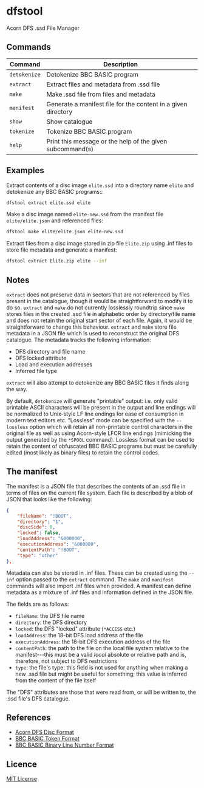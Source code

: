 # dfstool

Acorn DFS .ssd File Manager

## Commands

| Command      | Description                                                   |
| ------------ | ------------------------------------------------------------- |
| `detokenize` | Detokenize BBC BASIC program                                  |
| `extract`    | Extract files and metadata from .ssd file                     |
| `make`       | Make .ssd file from files and metadata                        |
| `manifest`   | Generate a manifest file for the content in a given directory |
| `show`       | Show catalogue                                                |
| `tokenize`   | Tokenize BBC BASIC program                                    |
| `help`       | Print this message or the help of the given subcommand(s)     |

## Examples

Extract contents of a disc image `elite.ssd` into a directory name `elite` and
detokenize any BBC BASIC programs::

```bash
dfstool extract elite.ssd elite
```

Make a disc image named `elite-new.ssd` from the manifest file `elite/elite.json`
and referenced files:

```bash
dfstool make elite/elite.json elite-new.ssd
```

Extract files from a disc image stored in zip file `Elite.zip` using .inf
files to store file metadata and generate a manifest:

```bash
dfstool extract Elite.zip elite --inf
```

## Notes

`extract` does not preserve data in sectors that are not referenced by files
present in the catalogue, though it would be straightforward to modify it to
do so. `extract` and `make` do not currently losslessly roundtrip since
`make` stores files in the created .ssd file in alphabetic order by
directory/file name and does not retain the original start sector of each
file. Again, it would be straightforward to change this behaviour. `extract`
and `make` store file metadata in a JSON file which is used to reconstruct
the original DFS catalogue. The metadata tracks the following information:

* DFS directory and file name
* DFS locked attribute
* Load and execution addresses
* Inferred file type

`extract` will also attempt to detokenize any BBC BASIC files it finds along
the way.

By default, `detokenize` will generate "printable" output: i.e. only valid
printable ASCII characters will be present in the output and line endings
will be normalized to Unix-style LF line endings for ease of consumption in
modern text editors etc. "Lossless" mode can be specified with the
`--lossless` option which will retain all non-printable control characters
in the original file as well as using Acorn-style LFCR line endings
(mimicking the output generated by the `*SPOOL` command). Lossless format
can be used to retain the content of obfuscated BBC BASIC programs but must
be carefully edited (most likely as binary files) to retain the control
codes.

## The manifest

The manifest is a JSON file that describes the contents of an .ssd file in
terms of files on the current file system. Each file is described by a blob
of JSON that looks like the following:

```json
{
    "fileName": "!BOOT",
    "directory": "$",
    "discSide": 0,
    "locked": false,
    "loadAddress": "&000000",
    "executionAddress": "&000000",
    "contentPath": "!BOOT",
    "type": "other"
},
```

Metadata can also be stored in .inf files. These can be created using
the `--inf` option passed to the `extract` command. The `make` and
`manifest` commands will also import .inf files when provided. A manifest
can define metadata as a mixture of .inf files and information defined in
the JSON file.

The fields are as follows:

* `fileName`: the DFS file name
* `directory`: the DFS directory
* `locked`: the DFS "locked" attribute (`*ACCESS` etc.)
* `loadAddress`: the 18-bit DFS load address of the file
* `executionAddress`: the 18-bit DFS execution address of the file
* `contentPath`: the path to the file on the local file system relative
to the manifest---this must be a valid _local_ absolute or relative path
and is, therefore, not subject to DFS restrictions
* `type`: the file's type: this field is not used for anything when
making a new .ssd file but might be useful for something; this value is
inferred from the content of the file itself

The "DFS" attributes are those that were read from, or will be written to,
the .ssd file's DFS catalogue.

## References

* [Acorn DFS Disc Format][acorn-dfs-disc-format]
* [BBC BASIC Token Format][bbc-basic-token-format]
* [BBC BASIC Binary Line Number Format][bbc-basic-line-number-format]

## Licence

[MIT License](LICENSE)

[acorn-dfs-disc-format]: https://beebwiki.mdfs.net/Acorn_DFS_disc_format
[bbc-basic-line-number-format]: https://xania.org/200711/bbc-basic-line-number-format
[bbc-basic-token-format]: https://www.bbcbasic.net/wiki/doku.php?id=format
